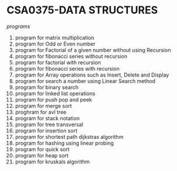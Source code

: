 # CSA0375-DATA STRUCTURES

*programs*

1.  program for matrix multiplication
2.  program for Odd or Even number 
3.  program  for Factorial of a given number without using Recursion
4.  program for fibonacci series without recursion
5.  program for factorial with recursion
6.  program for fibonacci series with recursion
7.  program for  Array operations such as Insert, Delete and Display
8.  program for search a number using Linear Search method 
9.  program for binary search
10. program for linked list operations
11. program for push pop and peek
12. program for merge sort
13. proghram for avl tree
14. program for stack notation
15. program for tree transversal
16. program for insertion sort
17. program for shortest path dijkstras algorithm
18. program for hashing using linear probing
19. program for quick sort
20. program for heap sort
21. program for kruskals algorithm






 
